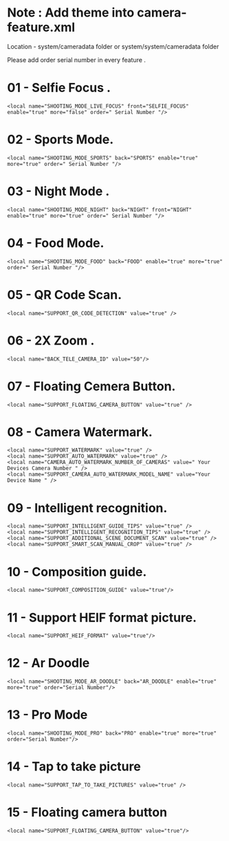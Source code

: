 # Note :  Add theme into camera-feature.xml 

Location - system/cameradata folder
or
system/system/cameradata folder

Please add order serial number in every feature .



# 01 - Selfie Focus .

    <local name="SHOOTING_MODE_LIVE_FOCUS" front="SELFIE_FOCUS" enable="true" more="false" order=" Serial Number "/>

# 02 - Sports Mode.
    
    <local name="SHOOTING_MODE_SPORTS" back="SPORTS" enable="true" more="true" order=" Serial Number "/>

# 03 - Night Mode .

    <local name="SHOOTING_MODE_NIGHT" back="NIGHT" front="NIGHT" enable="true" more="true" order=" Serial Number "/>

# 04 - Food Mode.

    <local name="SHOOTING_MODE_FOOD" back="FOOD" enable="true" more="true" order=" Serial Number "/>

# 05 - QR Code Scan.

    <local name="SUPPORT_QR_CODE_DETECTION" value="true" />

# 06 - 2X Zoom .

    <local name="BACK_TELE_CAMERA_ID" value="50"/>

# 07 - Floating Cemera Button.

    <local name="SUPPORT_FLOATING_CAMERA_BUTTON" value="true" />

# 08 - Camera Watermark.

    <local name="SUPPORT_WATERMARK" value="true" />
    <local name="SUPPORT_AUTO_WATERMARK" value="true" />
    <local name="CAMERA_AUTO_WATERMARK_NUMBER_OF_CAMERAS" value=" Your Devices Camera Number " />
    <local name="SUPPORT_CAMERA_AUTO_WATERMARK_MODEL_NAME" value="Your Device Name " />

# 09 - Intelligent recognition.

    <local name="SUPPORT_INTELLIGENT_GUIDE_TIPS" value="true" />
    <local name="SUPPORT_INTELLIGENT_RECOGNITION_TIPS" value="true" />
    <local name="SUPPORT_ADDITIONAL_SCENE_DOCUMENT_SCAN" value="true" />
    <local name="SUPPORT_SMART_SCAN_MANUAL_CROP" value="true" />

# 10 - Composition guide.

    <local name="SUPPORT_COMPOSITION_GUIDE" value="true"/>

# 11 - Support HEIF format picture.
   
    <local name="SUPPORT_HEIF_FORMAT" value="true"/>

# 12 - Ar Doodle 

    <local name="SHOOTING_MODE_AR_DOODLE" back="AR_DOODLE" enable="true" more="true" order="Serial Number"/>

# 13 - Pro Mode 
    
    <local name="SHOOTING_MODE_PRO" back="PRO" enable="true" more="true" order="Serial Number"/>

# 14 - Tap to take picture

    <local name="SUPPORT_TAP_TO_TAKE_PICTURES" value="true" />

# 15 - Floating camera button 

    <local name="SUPPORT_FLOATING_CAMERA_BUTTON" value="true"/>

